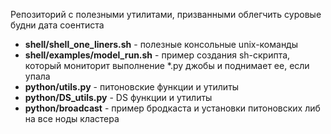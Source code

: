 Репозиторий с полезными утилитами, призванными облегчить суровые будни дата соентиста  

* **shell/shell_one_liners.sh**    - полезные консольные unix-команды  
* **shell/examples/model_run.sh**  - пример создания sh-скрипта, который мониторит выполнение *.py джобы и поднимает ее, если упала  
* **python/utils.py**              - питоновские функции и утилиты    
* **python/DS_utils.py**           - DS функции и утилиты    
* **python/broadcast**             - пример бродкаста и установки питоновских либ на все ноды кластера  


